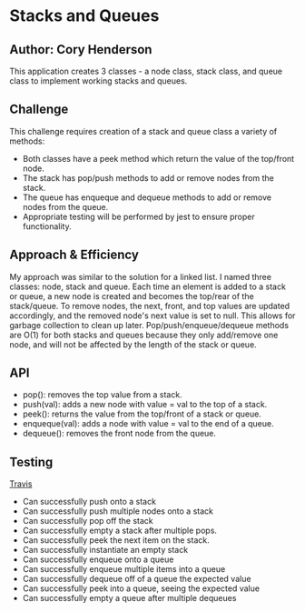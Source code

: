 # Stacks and Queues
## Author: Cory Henderson
This application creates 3 classes - a node class, stack class, and queue class to implement working stacks and queues.

## Challenge
This challenge requires creation of a stack and queue class a variety of methods:
- Both classes have a peek method which return the value of the top/front node.
- The stack has pop/push methods to add or remove nodes from the stack.
- The queue has enqueque and dequeue methods to add or remove nodes from the queue.
- Appropriate testing will be performed by jest to ensure proper functionality.

## Approach & Efficiency
My approach was similar to the solution for a linked list.  I named three classes: node, stack and queue.  Each time an element is added to a stack or queue, a new node is created and becomes the top/rear of the stack/queue. To remove nodes, the next, front, and top values are updated accordingly, and the removed node's next value is set to null. This allows for garbage collection to clean up later. Pop/push/enqueue/dequeue methods are O(1) for both stacks and queues because they only add/remove one node, and will not be affected by the length of the stack or queue.

## API
- pop(): removes the top value from a stack.
- push(val): adds a new node with value = val to the top of a stack.
- peek(): returns the value from the top/front of a stack or queue.
- enqueque(val): adds a node with value = val to the end of a queue.
- dequeue(): removes the front node from the queue.

## Testing
[Travis](https://www.travis-ci.com/cory0s/data-structures-and-algorithms)
- Can successfully push onto a stack
- Can successfully push multiple nodes onto a stack
- Can successfully pop off the stack
- Can successfully empty a stack after multiple pops.
- Can successfully peek the next item on the stack.
- Can successfully instantiate an empty stack
- Can successfully enqueue onto a queue
- Can successfully enqueue multiple items into a queue
- Can successfully dequeue off of a queue the expected value
- Can successfully peek into a queue, seeing the expected value
- Can successfully empty a queue after multiple dequeues
